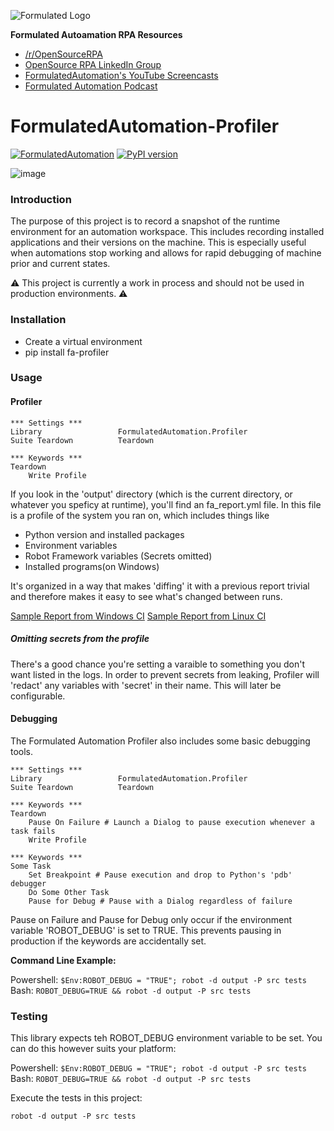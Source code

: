 ![Formulated Logo](https://www.formulatedautomation.com/wp-content/uploads/2020/07/Subtract-660x20-1.svg)


**Formulated Autoamation RPA Resources**


-   [/r/OpenSourceRPA](https://reddit.com/r/OpenSourceRPA)
-   [OpenSource RPA LinkedIn
    Group](https://www.linkedin.com/groups/12366622/)
-   [FormulatedAutomation's YouTube
    Screencasts](https://www.youtube.com/channel/UC_IMgIFlNBG94Vm8tNCNeUQ)
-   [Formulated Automation Podcast](https://www.formulatedautomation.com/category/podcast/)


# FormulatedAutomation-Profiler

[![FormulatedAutomation](https://circleci.com/gh/FormulatedAutomation/Profiler.svg?style=shield)](https://app.circleci.com/pipelines/github/FormulatedAutomation/Profiler)
[![PyPI version](https://badge.fury.io/py/fa-profiler.svg)](https://badge.fury.io/py/fa-profiler)

![image](https://user-images.githubusercontent.com/2868/86496363-2473ff00-bd4b-11ea-868a-ee07a2ace9d9.png)

### Introduction

The purpose of this project is to record a snapshot of the runtime
environment for an automation workspace. This includes recording
installed applications and their versions on the machine. This is
especially useful when automations stop working and allows for rapid
debugging of machine prior and current states.

⚠️ This project is currently a work in process and should not be used in
production environments. ⚠️

### Installation

-   Create a virtual environment
-   pip install fa-profiler

### Usage

#### Profiler

``` {.sourceCode .robotframework}
*** Settings ***
Library                 FormulatedAutomation.Profiler
Suite Teardown          Teardown

*** Keywords ***
Teardown
    Write Profile
```

If you look in the 'output' directory (which is the current directory, or
whatever you speficy at runtime), you'll find an fa_report.yml file.
In this file is a profile of the system you ran on, which includes things like

- Python version and installed packages
- Environment variables
- Robot Framework variables (Secrets omitted)
- Installed programs(on Windows)

It's organized in a way that makes 'diffing' it with a previous report trivial
and therefore makes it easy to see what's changed between runs.


[Sample Report from Windows CI](https://59-274999902-gh.circle-artifacts.com/0/output/fa_report.yaml)
[Sample Report from Linux CI](https://60-274999902-gh.circle-artifacts.com/0/output/fa_report.yaml)

##### Omitting secrets from the profile

There's a good chance you're setting a varaible to something you don't want
listed in the logs. In order to prevent secrets from leaking, Profiler will
'redact' any variables with 'secret' in their name. This will later be
configurable.



#### Debugging

The Formulated Automation Profiler also includes some basic debugging tools.

``` {.sourceCode .robotframework}
*** Settings ***
Library                 FormulatedAutomation.Profiler
Suite Teardown          Teardown

*** Keywords ***
Teardown
    Pause On Failure # Launch a Dialog to pause execution whenever a task fails
    Write Profile

*** Keywords ***
Some Task
    Set Breakpoint # Pause execution and drop to Python's 'pdb' debugger
    Do Some Other Task
    Pause for Debug # Pause with a Dialog regardless of failure
```

Pause on Failure and Pause for Debug only occur if the environment variable
'ROBOT_DEBUG' is set to TRUE. This prevents pausing in production if the
keywords are accidentally set.

__Command Line Example:__

Powershell: `$Env:ROBOT_DEBUG = "TRUE"; robot -d output -P src tests `  
Bash: `ROBOT_DEBUG=TRUE && robot -d output -P src tests`


### Testing

This library expects teh ROBOT\_DEBUG environment variable to be set.
You can do this however suits your platform:

Powershell: `$Env:ROBOT_DEBUG = "TRUE"; robot -d output -P src tests `  
Bash: `ROBOT_DEBUG=TRUE && robot -d output -P src tests`

Execute the tests in this project:

``` {.sourceCode .bash}
robot -d output -P src tests
```
